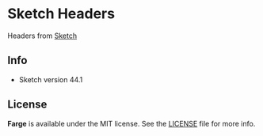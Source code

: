 # Sketch Headers
Headers from [Sketch](https://www.sketchapp.com/)

## Info

- Sketch version 44.1

## License

**Farge** is available under the MIT license. See the [LICENSE](https://github.com/onmyway133/Farge/blob/master/LICENSE.md) file for more info.
